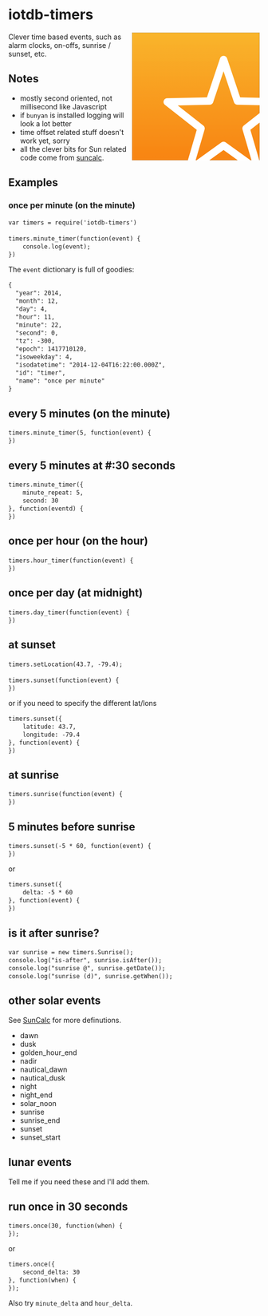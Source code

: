 iotdb-timers
============


<img src="https://raw.githubusercontent.com/dpjanes/iotdb-homestar/master/docs/HomeStar.png" align="right" />

Clever time based events, such as alarm clocks, on-offs, sunrise / sunset, etc.

## Notes

* mostly second oriented, not millisecond like Javascript
* if <code>bunyan</code> is installed logging will look a lot better
* time offset related stuff doesn't work yet, sorry
* all the clever bits for Sun related code come from [suncalc](https://github.com/mourner/suncalc).

## Examples

### once per minute (on the minute)

	var timers = require('iotdb-timers')
	
    timers.minute_timer(function(event) {
        console.log(event);
    })
	
The <code>event</code> dictionary is full of goodies:

    {
      "year": 2014,
      "month": 12,
      "day": 4,
      "hour": 11,
      "minute": 22,
      "second": 0,
      "tz": -300,
      "epoch": 1417710120,
      "isoweekday": 4,
      "isodatetime": "2014-12-04T16:22:00.000Z",
      "id": "timer",
      "name": "once per minute"
    }

## every 5 minutes (on the minute)

    timers.minute_timer(5, function(event) {
    })
 
## every 5 minutes at #:30 seconds

    timers.minute_timer({
        minute_repeat: 5,
        second: 30
    }, function(eventd) {
    })


## once per hour (on the hour)

    timers.hour_timer(function(event) {
    })

## once per day (at midnight)

    timers.day_timer(function(event) {
    })

## at sunset

    timers.setLocation(43.7, -79.4);

    timers.sunset(function(event) {
    })

or if you need to specify the different lat/lons

    timers.sunset({
        latitude: 43.7,
        longitude: -79.4
    }, function(event) {
    })

## at sunrise

    timers.sunrise(function(event) {
    })
    
## 5 minutes before sunrise

    timers.sunset(-5 * 60, function(event) {
    })
    
or

    timers.sunset({
    	delta: -5 * 60
    }, function(event) {
    })
    
## is it after sunrise?

	var sunrise = new timers.Sunrise();
	console.log("is-after", sunrise.isAfter());
	console.log("sunrise @", sunrise.getDate());
	console.log("sunrise (d)", sunrise.getWhen());

## other solar events

See [SunCalc](https://github.com/mourner/suncalc) for more definutions.

* dawn
* dusk
* golden_hour_end
* nadir
* nautical_dawn
* nautical_dusk
* night
* night_end
* solar_noon
* sunrise
* sunrise_end
* sunset
* sunset_start

## lunar events

Tell me if you need these and I'll add them.

## run once in 30 seconds

    timers.once(30, function(when) {
    });

or 

    timers.once({
        second_delta: 30
    }, function(when) {
    });

Also try <code>minute\_delta</code> and <code>hour\_delta</code>.

